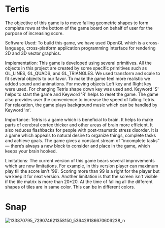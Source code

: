 # Tertis

The objective of this game is to move falling geometric shapes to form complete rows at the bottom of the game board on behalf of user for the purpose of increasing score.

Software Used: To build this game, we have used OpenGL which is a cross-language, cross-platform application programming interface for rendering 2D and 3D vector graphics.

Implementation: This game is developed using several primitives. All the objects in this project are created by some specific primitives such as GL_LINES, GL_QUADS, and GL_TRIANGLES. We used transform and scale to fit several objects to our favor. To make the game feel more realistic we added sound and animations. For moving objects Left key and Right key were used. For changing Tetris shape down key was used and. Keyword 'S' helps to start the game and Keyword 'R' helps to reset the game.  The game also provides user the convenience to increase the speed of falling Tetris. For relaxation, the game plays background music which can be handled by Keyword 'm'.

Importance: Tetris is a game which is beneficial to brain. It helps to make parts of cerebral cortex thicker and other areas of brain more efficient. It also reduces flashbacks for people with post-traumatic stress disorder. It is a game which appeals to natural desire to organize things, complete tasks and achieve goals. The game gives a constant stream of “incomplete tasks” — there’s always a new block to consider and place in the game, which keeps your brain hooked.

Limitations: The current version of this game bears several improvements which are now limitations. For example, in this version player can maximum play till the score isn't '99'. Scoring more than 99 is a right for the player but we keep it for next version. Another limitation is that the screen isn't visible if the tile matrix is more than 20*20. At the time of falling all the different shapes of tiles are in same color. This can be in different colors.  

# Snap

![133870795_729074621358150_536429186670606238_n](https://user-images.githubusercontent.com/41207912/107196313-b0a27f00-6a1c-11eb-8480-047e4dea5f5c.png)
